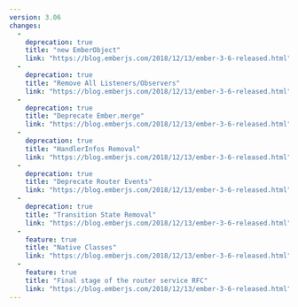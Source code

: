 ```yaml
---
version: 3.06
changes:
  -
    deprecation: true
    title: "new EmberObject"
    link: "https://blog.emberjs.com/2018/12/13/ember-3-6-released.html"
  -
    deprecation: true
    title: "Remove All Listeners/Observers"
    link: "https://blog.emberjs.com/2018/12/13/ember-3-6-released.html"
  -
    deprecation: true
    title: "Deprecate Ember.merge"
    link: "https://blog.emberjs.com/2018/12/13/ember-3-6-released.html"
  -
    deprecation: true
    title: "HandlerInfos Removal"
    link: "https://blog.emberjs.com/2018/12/13/ember-3-6-released.html"
  -
    deprecation: true
    title: "Deprecate Router Events"
    link: "https://blog.emberjs.com/2018/12/13/ember-3-6-released.html"
  -
    deprecation: true
    title: "Transition State Removal"
    link: "https://blog.emberjs.com/2018/12/13/ember-3-6-released.html"
  -
    feature: true
    title: "Native Classes"
    link: "https://blog.emberjs.com/2018/12/13/ember-3-6-released.html"
  -
    feature: true
    title: "Final stage of the router service RFC"
    link: "https://blog.emberjs.com/2018/12/13/ember-3-6-released.html"
---
```

